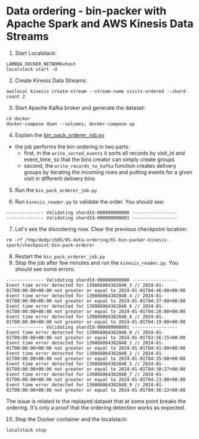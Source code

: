 # Data ordering - bin-packer with Apache Spark and AWS Kinesis Data Streams

1. Start Localstack:
```
LAMBDA_DOCKER_NETWORK=host
localstack start -d
```

2. Create Kinesis Data Streams:
```
awslocal kinesis create-stream --stream-name visits-ordered --shard-count 2
```

3. Start Apache Kafka broker and generate the dataset:
```
cd docker
docker-compose down --volumes; docker-compose up
```

4. Explain the [bin_pack_orderer_job.py](bin_pack_orderer_job.py)
* the job performs the bin-ordering in two parts:
  * first, in the `write_sorted_events` it sorts all records by visit_id and event_time, so that the bins creator
    can simply create groups
  * second, the `write_records_to_kafka` function creates delivery groups by iterating the incoming rows and putting
    events for a given visit in different delivery bins
5. Run the `bin_pack_orderer_job.py`


6. Run `kinesis_reader.py` to validate the order. You should see:
```
-------------- Validating shardId-000000000000 -----------------
-------------- Validating shardId-000000000001 -----------------
```

7. Let's see the disordering now. Clear the previous checkpoint location:
```
rm -rf /tmp/dedp/ch05/05-data-ordering/01-bin-packer-kinesis-spark/checkpoint-bin-pack-orderer
```
8. Restart the `bin_pack_orderer_job.py`
9. Stop the job after few minutes and run the `kinesis_reader.py`. You should see some errors:
```
-------------- Validating shardId-000000000000 -----------------
Event time error detected for 139866064382848_3 // 2024-01-01T00:00:00+00:00 not greater or equal to 2024-01-01T04:46:00+00:00
Event time error detected for 139866064382848_4 // 2024-01-01T00:00:00+00:00 not greater or equal to 2024-01-01T04:37:00+00:00
Event time error detected for 139866064382848_6 // 2024-01-01T00:00:00+00:00 not greater or equal to 2024-01-01T04:28:00+00:00
Event time error detected for 139866064382848_8 // 2024-01-01T00:00:00+00:00 not greater or equal to 2024-01-01T04:19:00+00:00
-------------- Validating shardId-000000000001 -----------------
Event time error detected for 139866064382848_0 // 2024-01-01T00:00:00+00:00 not greater or equal to 2024-01-01T03:56:15+00:00
Event time error detected for 139866064382848_1 // 2024-01-01T00:00:00+00:00 not greater or equal to 2024-01-01T04:41:00+00:00
Event time error detected for 139866064382848_2 // 2024-01-01T00:00:00+00:00 not greater or equal to 2024-01-01T04:35:00+00:00
Event time error detected for 139866064382848_5 // 2024-01-01T00:00:00+00:00 not greater or equal to 2024-01-01T04:30:27+00:00
Event time error detected for 139866064382848_7 // 2024-01-01T00:00:00+00:00 not greater or equal to 2024-01-01T04:23:00+00:00
Event time error detected for 139866064382848_9 // 2024-01-01T00:00:00+00:00 not greater or equal to 2024-01-01T04:36:22+00:00

```
The issue is related to the replayed dataset that at some point breaks the ordering. It's only a proof that the ordering 
detection works as expected.

10. Stop the Docker container and the localstack:
```
localstack stop
```